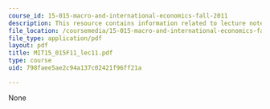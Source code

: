```yaml
---
course_id: 15-015-macro-and-international-economics-fall-2011
description: This resource contains information related to lecture notes.
file_location: /coursemedia/15-015-macro-and-international-economics-fall-2011/798faee5ae2c94a137c02421f96ff21a_MIT15_015F11_lec11.pdf
file_type: application/pdf
layout: pdf
title: MIT15_015F11_lec11.pdf
type: course
uid: 798faee5ae2c94a137c02421f96ff21a

---
```

None